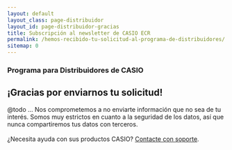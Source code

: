 ```yaml
---
layout: default
layout_class: page-distribuidor  
layout_id: page-distribuidor-gracias   
title: Subscripción al newsletter de CASIO ECR
permalink: /hemos-recibido-tu-solicitud-al-programa-de-distribuidores/
sitemap: 0
---
```

<!-- Gracias Section -->
<section class="action-section g-color-white--darker g-pt-10 g-mt-90" id="partners">
	<div class="action-section-inner">
    <div class="g-max-width--770 g-margin-side-auto page-scroll text-center">
    	<i class="icon-custom icon-lg rounded-x fa fa-check"></i>
    	<h3 class="g-mb-10 g-color-white-dark">Programa para Distribuidores de CASIO</h3>
      <h2 class="g-mb-20 g-color-white">¡Gracias por enviarnos tu solicitud!</h2>
      <p class="g-color-white g-mb-20 g-margin-side-auto">
      	@todo … Nos comprometemos a no enviarte información que no sea de tu interés. Somos muy estrictos en cuanto a la seguridad de los datos, así que nunca compartiremos tus datos con terceros.
				<br><br>
				¿Necesita ayuda con sus productos CASIO? <a href="">Contacte con soporte</a>. 
      </p>
    </div>
	</div>
</section>
<!-- /Gracias Section -->